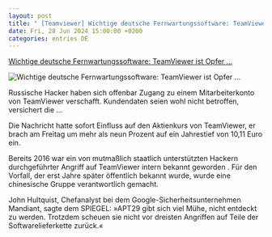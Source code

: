 ```yaml
---
layout: post
title: " [Teamviewer] Wichtige deutsche Fernwartungssoftware: TeamViewer ist Opfer ..."
date: Fri, 28 Jun 2024 15:00:00 +0200
categories: entries DE
---
```

[Wichtige deutsche Fernwartungssoftware: TeamViewer ist Opfer ...](https://www.spiegel.de/netzwelt/web/teamviewer-ist-opfer-eines-hackerangriffs-a-4b9005d6-0272-4c9e-82d6-10fd9d274687)

![Wichtige deutsche Fernwartungssoftware: TeamViewer ist Opfer ...](https://cdn.prod.www.spiegel.de/images/aec835e2-423e-41be-baa1-b8242a8d7b6b_w1200_r1.778_fpx35.98_fpy49.99.jpg)

Russische Hacker haben sich offenbar Zugang zu einem Mitarbeiterkonto von TeamViewer verschafft. Kundendaten seien wohl nicht betroffen, versichert die ...

Die Nachricht hatte sofort Einfluss auf den Aktienkurs von TeamViewer, er brach am Freitag um mehr als neun Prozent auf ein Jahrestief von 10,11 Euro ein.

Bereits 2016 war ein von mutmaßlich staatlich unterstützten Hackern durchgeführter Angriff auf TeamViewer intern bekannt geworden . Für den Vorfall, der erst Jahre später öffentlich bekannt wurde, wurde eine chinesische Gruppe verantwortlich gemacht.

John Hultquist, Chefanalyst bei dem Google-Sicherheitsunternehmen Mandiant, sagte dem SPIEGEL: »APT29 gibt sich viel Mühe, nicht entdeckt zu werden. Trotzdem scheuen sie nicht vor dreisten Angriffen auf Teile der Softwarelieferkette zurück.«

